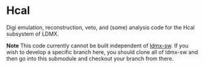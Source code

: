# Hcal

Digi emulation, reconstruction, veto, and (some) analysis code for the Hcal subsystem of LDMX.

**Note** This code currently cannot be built independent of [ldmx-sw](https://github.com/LDMX-Software/ldmx-sw).
If you wish to develop a specific branch here, you should clone all of ldmx-sw and then go into this
submodule and checkout your branch from there.
